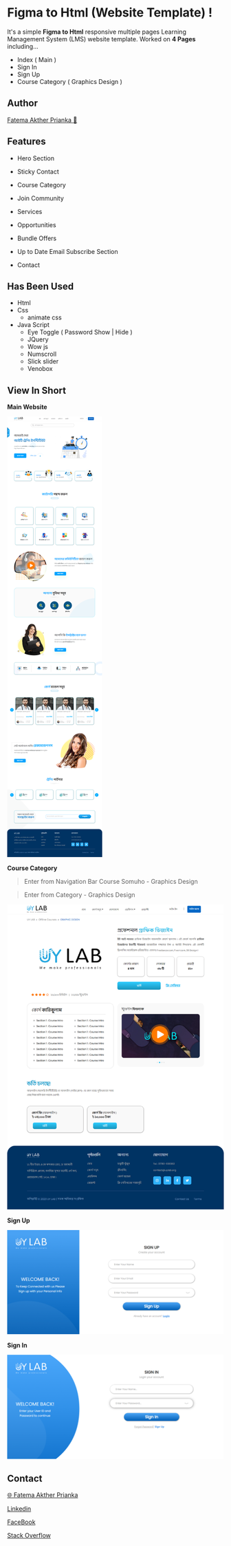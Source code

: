 # Figma to Html (Website Template) !

It's a simple **Figma to Html** responsive multiple pages Learning Management System (LMS) website template. Worked on **4 Pages** including...
 - Index ( Main )
 - Sign In 
 - Sign Up
 - Course Category ( Graphics Design )

## Author

[Fatema Akther Prianka 🤗](https://github.com/Prianka-Mimi)

## Features

- Hero Section

- Sticky Contact

- Course Category

- Join Community

- Services

- Opportunities

- Bundle Offers

- Up to Date Email Subscribe Section

- Contact


## Has Been Used

 - Html
 - Css
	 - animate css
 - Java Script
	-  Eye Toggle ( Password Show | Hide ) 
	- JQuery 
	- Wow js
	- Numscroll
	- Slick slider
	- Venobox

	
## View In Short

**Main Website**

<img  src="img/ss/index.png"  alt="Uy Lab Main Website">

**Course Category**

> Enter from Navigation Bar Course Somuho - Graphics Design

> Enter from Category - Graphics Design

<img  src="img/ss/course-category.png"  alt="Uy Lab Course Category">

**Sign Up**

<img  src="img/ss/signup.png"  alt="Uy Lab Sign Up">

**Sign In**

<img  src="img/ss/signin.png"  alt="Uy Lab Sign In">

  
## Contact

[🌐 Fatema Akther Prianka](https://webdeveloperprianka.netlify.app/)

[Linkedin](https://www.linkedin.com/in/fatema-akther-prianka/)

[FaceBook](https://www.facebook.com/fatemaaktherprianka.webdeveloper)

[Stack Overflow](https://stackoverflow.com/users/23182049/prianka-mimi)